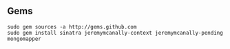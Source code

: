

## Gems
    sudo gem sources -a http://gems.github.com
    sudo gem install sinatra jeremymcanally-context jeremymcanally-pending mongomapper